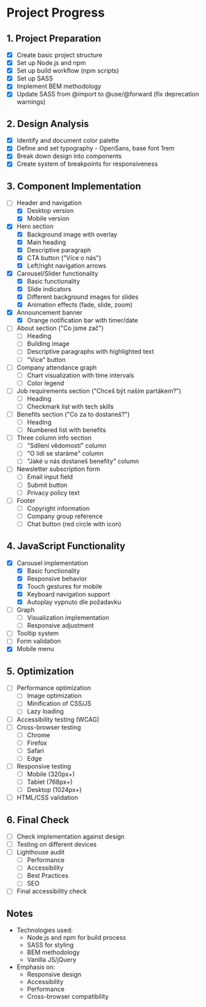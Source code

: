 # Project Progress

## 1. Project Preparation
- [x] Create basic project structure
- [x] Set up Node.js and npm
- [x] Set up build workflow (npm scripts)
- [x] Set up SASS
- [x] Implement BEM methodology
- [x] Update SASS from @import to @use/@forward (fix deprecation warnings)

## 2. Design Analysis
- [x] Identify and document color palette
- [x] Define and set typography - OpenSans, base font 1rem
- [x] Break down design into components
- [x] Create system of breakpoints for responsiveness

## 3. Component Implementation
- [ ] Header and navigation
  - [x] Desktop version
  - [x] Mobile version
- [x] Hero section
  - [x] Background image with overlay
  - [x] Main heading
  - [x] Descriptive paragraph
  - [x] CTA button ("Více o nás")
  - [x] Left/right navigation arrows
- [x] Carousel/Slider functionality
  - [x] Basic functionality
  - [x] Slide indicators
  - [x] Different background images for slides
  - [x] Animation effects (fade, slide, zoom)
- [x] Announcement banner
  - [x] Orange notification bar with timer/date
- [ ] About section ("Co jsme zač")
  - [ ] Heading
  - [ ] Building image
  - [ ] Descriptive paragraphs with highlighted text
  - [ ] "Více" button
- [ ] Company attendance graph
  - [ ] Chart visualization with time intervals
  - [ ] Color legend
- [ ] Job requirements section ("Chceš být naším partákem?")
  - [ ] Heading
  - [ ] Checkmark list with tech skills
- [ ] Benefits section ("Co za to dostaneš?")
  - [ ] Heading 
  - [ ] Numbered list with benefits
- [ ] Three column info section
  - [ ] "Sdílení vědomostí" column
  - [ ] "O lidi se staráme" column
  - [ ] "Jaké u nás dostaneš benefity" column
- [ ] Newsletter subscription form
  - [ ] Email input field
  - [ ] Submit button
  - [ ] Privacy policy text
- [ ] Footer
  - [ ] Copyright information
  - [ ] Company group reference
  - [ ] Chat button (red circle with icon)

## 4. JavaScript Functionality
- [x] Carousel implementation
  - [x] Basic functionality
  - [x] Responsive behavior
  - [x] Touch gestures for mobile
  - [x] Keyboard navigation support
  - [x] Autoplay vypnuto dle požadavku
- [ ] Graph
  - [ ] Visualization implementation
  - [ ] Responsive adjustment
- [ ] Tooltip system
- [ ] Form validation
- [x] Mobile menu

## 5. Optimization
- [ ] Performance optimization
  - [ ] Image optimization
  - [ ] Minification of CSS/JS
  - [ ] Lazy loading
- [ ] Accessibility testing (WCAG)
- [ ] Cross-browser testing
  - [ ] Chrome
  - [ ] Firefox
  - [ ] Safari
  - [ ] Edge
- [ ] Responsive testing
  - [ ] Mobile (320px+)
  - [ ] Tablet (768px+)
  - [ ] Desktop (1024px+)
- [ ] HTML/CSS validation

## 6. Final Check
- [ ] Check implementation against design
- [ ] Testing on different devices
- [ ] Lighthouse audit
  - [ ] Performance
  - [ ] Accessibility
  - [ ] Best Practices
  - [ ] SEO
- [ ] Final accessibility check

## Notes
- Technologies used:
  - Node.js and npm for build process
  - SASS for styling
  - BEM methodology
  - Vanilla JS/jQuery
- Emphasis on:
  - Responsive design
  - Accessibility
  - Performance
  - Cross-browser compatibility 